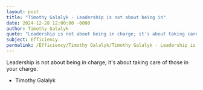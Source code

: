 ```yaml
---
layout: post
title: "Timothy Galalyk - Leadership is not about being in"
date: 2024-12-28 12:00:00 -0000
author: Timothy Galalyk
quote: "Leadership is not about being in charge; it's about taking care of those in your charge."
subject: Efficiency
permalink: /Efficiency/Timothy Galalyk/Timothy Galalyk - Leadership is not about being in
---
```


Leadership is not about being in charge; it's about taking care of those in your charge.

- Timothy Galalyk
